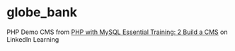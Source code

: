 # globe_bank
PHP Demo CMS from [PHP with MySQL Essential Training: 2 Build a CMS](https://www.linkedin.com/learning/php-with-mysql-essential-training-2-build-a-cms/) on LinkedIn Learning

